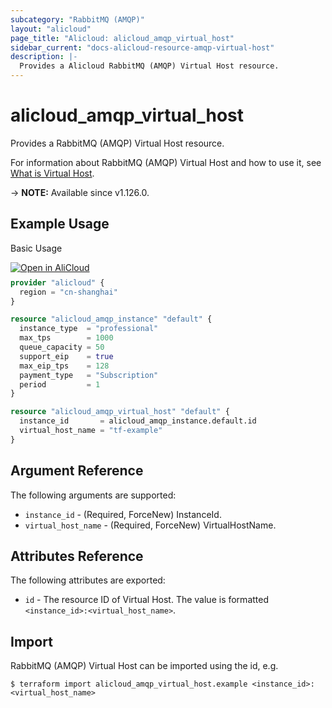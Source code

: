 ```yaml
---
subcategory: "RabbitMQ (AMQP)"
layout: "alicloud"
page_title: "Alicloud: alicloud_amqp_virtual_host"
sidebar_current: "docs-alicloud-resource-amqp-virtual-host"
description: |-
  Provides a Alicloud RabbitMQ (AMQP) Virtual Host resource.
---
```


# alicloud_amqp_virtual_host

Provides a RabbitMQ (AMQP) Virtual Host resource.

For information about RabbitMQ (AMQP) Virtual Host and how to use it, see [What is Virtual Host](https://www.alibabacloud.com/help/en/message-queue-for-rabbitmq/latest/createvirtualhost).

-> **NOTE:** Available since v1.126.0.

## Example Usage

Basic Usage

<div style="display: block;margin-bottom: 40px;"><div class="oics-button" style="float: right;position: absolute;margin-bottom: 10px;">
  <a href="https://api.aliyun.com/api-tools/terraform?resource=alicloud_amqp_virtual_host&exampleId=d1db6caa-c0ce-fb17-f298-16f1573533da44ca5b29&activeTab=example&spm=docs.r.amqp_virtual_host.0.d1db6caac0&intl_lang=EN_US" target="_blank">
    <img alt="Open in AliCloud" src="https://img.alicdn.com/imgextra/i1/O1CN01hjjqXv1uYUlY56FyX_!!6000000006049-55-tps-254-36.svg" style="max-height: 44px; max-width: 100%;">
  </a>
</div></div>

```terraform
provider "alicloud" {
  region = "cn-shanghai"
}

resource "alicloud_amqp_instance" "default" {
  instance_type  = "professional"
  max_tps        = 1000
  queue_capacity = 50
  support_eip    = true
  max_eip_tps    = 128
  payment_type   = "Subscription"
  period         = 1
}

resource "alicloud_amqp_virtual_host" "default" {
  instance_id       = alicloud_amqp_instance.default.id
  virtual_host_name = "tf-example"
}
```

## Argument Reference

The following arguments are supported:

* `instance_id` - (Required, ForceNew) InstanceId.
* `virtual_host_name` - (Required, ForceNew) VirtualHostName.

## Attributes Reference

The following attributes are exported:

* `id` - The resource ID of Virtual Host. The value is formatted `<instance_id>:<virtual_host_name>`.

## Import

RabbitMQ (AMQP) Virtual Host can be imported using the id, e.g.

```shell
$ terraform import alicloud_amqp_virtual_host.example <instance_id>:<virtual_host_name>
```

